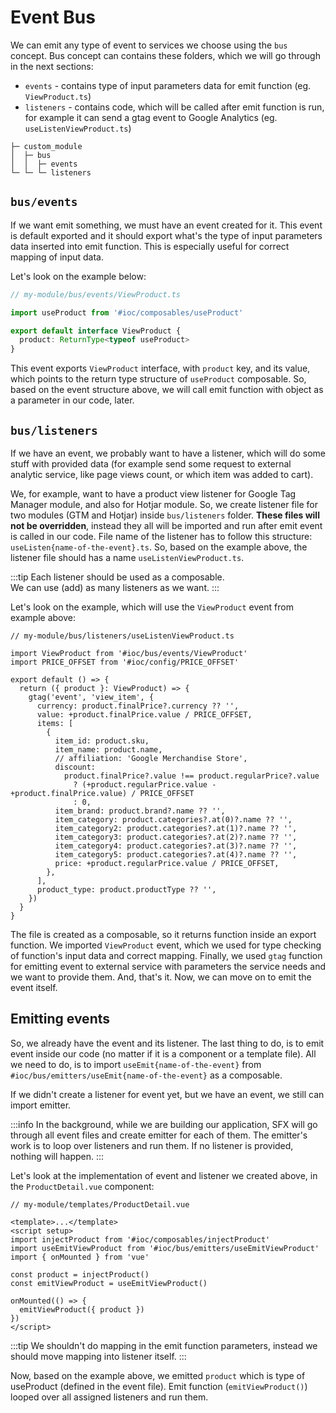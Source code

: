 # Event Bus

We can emit any type of event to services we choose using the `bus` concept. Bus concept can contains these folders, which we will go through in the next sections:

- `events` - contains type of input parameters data for emit function (eg. `ViewProduct.ts`)
- `listeners` - contains code, which will be called after emit function is run, for example it can send a gtag event to Google Analytics (eg. `useListenViewProduct.ts`)

```
├─ custom_module
│  ├─ bus
│  │  ├─ events
└─ └─ └─ listeners
```

## `bus/events`

If we want emit something, we must have an event created for it. This event is default exported and it should export what's the type of input parameters data inserted into emit function. This is especially useful for correct mapping of input data.

Let's look on the example below:

```ts
// my-module/bus/events/ViewProduct.ts

import useProduct from '#ioc/composables/useProduct'

export default interface ViewProduct {
  product: ReturnType<typeof useProduct>
}
```

This event exports `ViewProduct` interface, with `product` key, and its value, which points to the return type structure of `useProduct` composable. So, based on the event structure above, we will call emit function with object as a parameter in our code, later.

## `bus/listeners`

If we have an event, we probably want to have a listener, which will do some stuff with provided data (for example send some request to external analytic service, like page views count, or which item was added to cart).

We, for example, want to have a product view listener for Google Tag Manager module, and also for Hotjar module. So, we create listener file for two modules (GTM and Hotjar) inside `bus/listeners` folder. **These files will not be overridden**, instead they all will be imported and run after emit event is called in our code. File name of the listener has to follow this structure: `useListen{name-of-the-event}.ts`. So, based on the example above, the listener file should has a name `useListenViewProduct.ts`.

:::tip
Each listener should be used as a composable. <br />
We can use (add) as many listeners as we want.
:::

Let's look on the example, which will use the `ViewProduct` event from example above:

```ts{3,7}
// my-module/bus/listeners/useListenViewProduct.ts

import ViewProduct from '#ioc/bus/events/ViewProduct'
import PRICE_OFFSET from '#ioc/config/PRICE_OFFSET'

export default () => {
  return ({ product }: ViewProduct) => {
    gtag('event', 'view_item', {
      currency: product.finalPrice?.currency ?? '',
      value: +product.finalPrice.value / PRICE_OFFSET,
      items: [
        {
          item_id: product.sku,
          item_name: product.name,
          // affiliation: 'Google Merchandise Store',
          discount:
            product.finalPrice?.value !== product.regularPrice?.value
              ? (+product.regularPrice.value - +product.finalPrice.value) / PRICE_OFFSET
              : 0,
          item_brand: product.brand?.name ?? '',
          item_category: product.categories?.at(0)?.name ?? '',
          item_category2: product.categories?.at(1)?.name ?? '',
          item_category3: product.categories?.at(2)?.name ?? '',
          item_category4: product.categories?.at(3)?.name ?? '',
          item_category5: product.categories?.at(4)?.name ?? '',
          price: +product.regularPrice.value / PRICE_OFFSET,
        },
      ],
      product_type: product.productType ?? '',
    })
  }
}
```

The file is created as a composable, so it returns function inside an export function. We imported `ViewProduct` event, which we used for type checking of function's input data and correct mapping. Finally, we used `gtag` function for emitting event to external service with parameters the service needs and we want to provide them. And, that's it. Now, we can move on to emit the event itself.

## Emitting events

So, we already have the event and its listener. The last thing to do, is to emit event inside our code (no matter if it is a component or a template file). All we need to do, is to import `useEmit{name-of-the-event}` from `#ioc/bus/emitters/useEmit{name-of-the-event}` as a composable.

If we didn't create a listener for event yet, but we have an event, we still can import emitter.

:::info
In the background, while we are building our application, SFX will go through all event files and create emitter for each of them. The emitter's work is to loop over listeners and run them. If no listener is provided, nothing will happen.
:::

Let's look at the implementation of event and listener we created above, in the `ProductDetail.vue` component:

```vue{6,10,13}
// my-module/templates/ProductDetail.vue

<template>...</template>
<script setup>
import injectProduct from '#ioc/composables/injectProduct'
import useEmitViewProduct from '#ioc/bus/emitters/useEmitViewProduct'
import { onMounted } from 'vue'

const product = injectProduct()
const emitViewProduct = useEmitViewProduct()

onMounted(() => {
  emitViewProduct({ product })
})
</script>
```

:::tip
We shouldn't do mapping in the emit function parameters, instead we should move mapping into listener itself.
:::

Now, based on the example above, we emitted `product` which is type of useProduct (defined in the event file). Emit function (`emitViewProduct()`) looped over all assigned listeners and run them.
